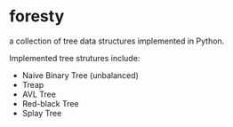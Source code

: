 foresty
=======

a collection of tree data structures implemented in Python.

Implemented tree strutures include:

* Naive Binary Tree (unbalanced)
* Treap
* AVL Tree
* Red-black Tree
* Splay Tree
